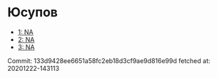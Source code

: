 # Юсупов
- [1: NA](1.md)
- [2: NA](2.md)
- [3: NA](3.md)

Commit: 133d9428ee6651a58fc2eb18d3cf9ae9d816e99d
 fetched at: 20201222-143113
